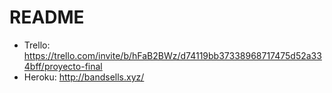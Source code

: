 # README

- Trello: https://trello.com/invite/b/hFaB2BWz/d74119bb37338968717475d52a334bff/proyecto-final
- Heroku: http://bandsells.xyz/
